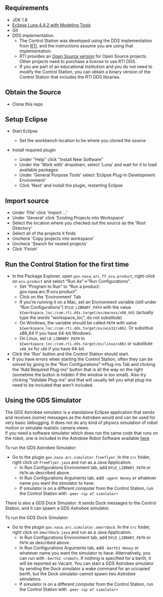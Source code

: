 ## Requirements ##
* JDK 1.8
* [Eclipse Luna 4.4.2 with Modeling Tools](https://www.eclipse.org/downloads/packages/eclipse-modeling-tools/lunasr2)
* Git
* DDS implementation.
  * The Control Station was developed using the DDS implementation
   from [RTI](https://www.rti.com/products), and the instructions assume you are using that 
   implementation.
   * RTI provides an [Open Source version](https://www.rti.com/free-trial/open-source-projects)
    for Open Source projects. Other projects need to purchase a license to use RTI DDS.
   * If you are part of an educational institution and you do not need to modify the Control
   Station, you can obtain a binary version of the Control Station that includes the RTI DDS 
   libraries.

## Obtain the Source ##
* Clone this repo 

## Setup Eclipse ##
* Start Eclipse
  * Set the workbench location to be where you cloned the source

* Install required plugin
  * Under "Help" click "Install New Software"
  * Under the 'Work with' dropdown, select 'Luna' and wait for it to load available packages
  * Under 'General Purpose Tools' select 'Eclipse Plug-In Development Environment'
  * Click 'Next' and install the plugin, restarting Eclipse

## Import source ##
* Under 'File' click 'Import ...'
* Under 'General' click 'Existing Projects into Workspace'
* Select the location where you checked out the source as the 'Root Directory'
* Select all of the projects it finds
* Uncheck 'Copy projects into workspace'
* Uncheck 'Search for nested projects'
* Click 'Finish'

## Run the Control Station for the first time ##
* In the Package Explorer, open `gov.nasa.arc.ff.ocu.product`, right-click on `ocu.product` and select “Run As”->”Run Configurations”.
  * Set “Program to Run” to “Run a product: gov.nasa.arc.ff.ocu.product”.
  * Click on the 'Environment' Tab
  * If you’re running it on a Mac, set an Environment variable (still under “Run
   Configurations”) `DYLD_LIBRARY_PATH` with the 
   value `${workspace_loc:/com.rti.dds.target/os/macosx/x86_64}` (actually type
    the words “workspace_loc”, do not substitute)
  * On Windows, the variable should be called `PATH` with value `${workspace_loc:/com.rti.dds.target/os/win32/x86}`.  Or substitue x86_64 if you have 64-bit Windows.
  * On Linux, set `LD_LIBRARY_PATH` to  `${workspace_loc:/com.rti.dds.target/os/linux/x86}` 
  or substitute `x86_64` for `x86` if you have 64-bit.
* Click the 'Run' button and the Control Station should start.
* If you have errors when starting the Control Station, often they can be solved by going to the “Run Configurations”->Plug-ins Tab and clicking the “Add Required Plug-ins” button that is all the way on the right (sometime the button is hidden if the window is too small).  Also try clicking “Validate Plug-ins” and that will usually tell you what plug-ins need to be included that aren’t included.

## Using the GDS Simulator ##

The GDS Astrobee simulator is a standalone Eclipse application that sends and receives (some) 
messages as the Astrobee would and can be used for very basic debugging. It does not do 
any kind of physics simulation of robot motion or simulate realistic camera views.  
If you need a software simulator which does run the same code that runs on the robot, one 
is included in the Astrobee Robot Software available [here](https://github.com/nasa/astrobee)

To run the GDS Astrobee Simulator:
* Go to the plugin `gov.nasa.arc.simulator.freeflyer`.  In the `src` folder, right click on `FreeFlyer.java` and run as a 
Java Application.
  * In Run Configurations Environment tab, add `DYLD_LIBRARY_PATH` or `PATH` as described above.
  * In Run Configurations Arguments tab, add `-agent Honey` or whatever name you want the simulator to have.
  * If simulator is on a different computer from the Control Station, run the Control Station with 
  `-peer <ip of simulator>`
  
There is also a GDS Dock Simulator. It sends Dock messages to the Control Station, and it can spawn a GDS Astrobee
simulator.

To run the GDS Dock Simulator:
- Go to the plugin `gov.nasa.arc.simulator.smartdock`. In the `src` folder, right click on `SmartDock.java` and run as a 
Java Application. 
  * In Run Configurations Environment tab, add `DYLD_LIBRARY_PATH` or `PATH` as described above.
  * In Run Configurations Arguments tab, add `-berth1 Honey` or whatever name you want the simulator to have. Alternatively,
  you can run with `-berth2 <robot>`. If nothing is specified for a berth, it will be reported as Vacant. You can 
  start a GDS Astrobee simulator by sending the Dock simulator a wake command for an occupied berth, but the Dock
  simulator cannot spawn two  Astrobee simulators.
  * If simulator is on a different computer from the Control Station, run the Control Station with 
  `-peer <ip of simulator>`
